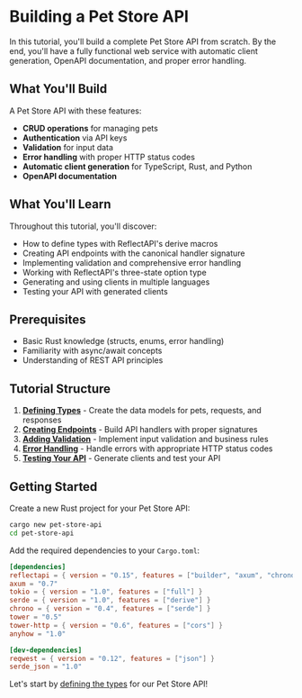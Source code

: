 # Building a Pet Store API

In this tutorial, you'll build a complete Pet Store API from scratch. By the end, you'll have a fully functional web service with automatic client generation, OpenAPI documentation, and proper error handling.

## What You'll Build

A Pet Store API with these features:
- **CRUD operations** for managing pets
- **Authentication** via API keys
- **Validation** for input data
- **Error handling** with proper HTTP status codes
- **Automatic client generation** for TypeScript, Rust, and Python
- **OpenAPI documentation** 

## What You'll Learn

Throughout this tutorial, you'll discover:
- How to define types with ReflectAPI's derive macros
- Creating API endpoints with the canonical handler signature
- Implementing validation and comprehensive error handling
- Working with ReflectAPI's three-state option type
- Generating and using clients in multiple languages
- Testing your API with generated clients

## Prerequisites

- Basic Rust knowledge (structs, enums, error handling)
- Familiarity with async/await concepts
- Understanding of REST API principles

## Tutorial Structure

1. **[Defining Types](./defining-types.md)** - Create the data models for pets, requests, and responses
2. **[Creating Endpoints](./creating-endpoints.md)** - Build API handlers with proper signatures  
3. **[Adding Validation](./adding-validation.md)** - Implement input validation and business rules
4. **[Error Handling](./error-handling.md)** - Handle errors with appropriate HTTP status codes
5. **[Testing Your API](./testing.md)** - Generate clients and test your API

## Getting Started

Create a new Rust project for your Pet Store API:

```bash
cargo new pet-store-api
cd pet-store-api
```

Add the required dependencies to your `Cargo.toml`:

```toml
[dependencies]
reflectapi = { version = "0.15", features = ["builder", "axum", "chrono"] }
axum = "0.7"
tokio = { version = "1.0", features = ["full"] }
serde = { version = "1.0", features = ["derive"] }
chrono = { version = "0.4", features = ["serde"] }
tower = "0.5"
tower-http = { version = "0.6", features = ["cors"] }
anyhow = "1.0"

[dev-dependencies]
reqwest = { version = "0.12", features = ["json"] }
serde_json = "1.0"
```


Let's start by [defining the types](./defining-types.md) for our Pet Store API!
